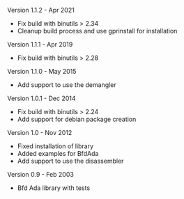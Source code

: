Version 1.1.2 - Apr 2021
  - Fix build with binutils > 2.34
  - Cleanup build process and use gprinstall for installation

Version 1.1.1 - Apr 2019
  - Fix build with binutils > 2.28

Version 1.1.0 - May 2015
  - Add support to use the demangler

Version 1.0.1 - Dec 2014
  - Fix build with binutils > 2.24
  - Add support for debian package creation

Version 1.0 - Nov 2012
  - Fixed installation of library
  - Added examples for BfdAda
  - Add support to use the disassembler

Version 0.9 - Feb 2003
  - Bfd Ada library with tests
